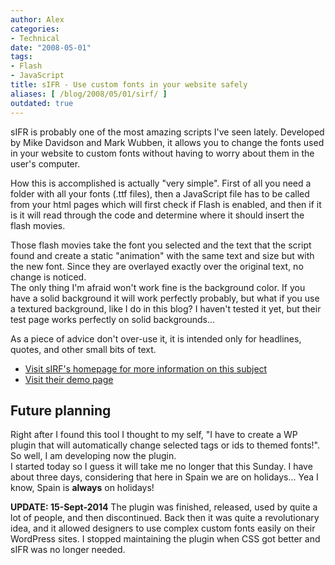```yaml
---
author: Alex
categories:
- Technical
date: "2008-05-01"
tags:
- Flash
- JavaScript
title: sIFR - Use custom fonts in your website safely
aliases: [ /blog/2008/05/01/sirf/ ]
outdated: true
---
```


sIFR is probably one of the most amazing scripts I\'ve seen lately. Developed by Mike Davidson and Mark Wubben, it allows you to change the fonts used in your website to custom fonts without having to worry about them in the user\'s computer.

How this is accomplished is actually "very simple". First of all you need a folder with all your fonts (.ttf files), then a JavaScript file has to be called from your html pages which will first check if Flash is enabled, and then if it is it will read through the code and determine where it should insert the flash movies.

Those flash movies take the font you selected and the text that the script found and create a static \"animation\" with the same text and size but with the new font. Since they are overlayed exactly over the original text, no change is noticed.  
The only thing I\'m afraid won\'t work fine is the background color. If you have a solid background it will work perfectly probably, but what if you use a textured background, like I do in this blog? I haven\'t tested it yet, but their test page works perfectly on solid backgrounds...

As a piece of advice don\'t over-use it, it is intended only for headlines, quotes, and other small bits of text.

- [Visit sIRF\'s homepage for more information on this subject][4]  
- [Visit their demo page][5]

[4]: http://www.mikeindustries.com/blog/sifr/
[5]: http://www.mikeindustries.com/blog/files/sifr/2.0/

## Future planning

Right after I found this tool I thought to my self, \"I have to create a WP plugin that will automatically change selected tags or ids to themed fonts!\". So well, I am developing now the plugin.  
I started today so I guess it will take me no longer that this Sunday. I have about three days, considering that here in Spain we are on holidays... Yea I know, Spain is **always** on holidays!

**UPDATE: 15-Sept-2014**
The plugin was finished, released, used by quite a lot of people, and then discontinued.
Back then it was quite a revolutionary idea, and it allowed designers to use complex custom fonts easily on their WordPress sites. I stopped maintaining the plugin when CSS got better and sIFR was no longer needed.
